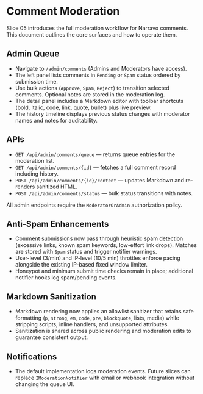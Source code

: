 # Comment Moderation

Slice 05 introduces the full moderation workflow for Narravo comments. This document outlines the core surfaces and how to operate them.

## Admin Queue
- Navigate to `/admin/comments` (Admins and Moderators have access).
- The left panel lists comments in `Pending` or `Spam` status ordered by submission time.
- Use bulk actions (`Approve`, `Spam`, `Reject`) to transition selected comments. Optional notes are stored in the moderation log.
- The detail panel includes a Markdown editor with toolbar shortcuts (bold, italic, code, link, quote, bullet) plus live preview.
- The history timeline displays previous status changes with moderator names and notes for auditability.

## APIs
- `GET /api/admin/comments/queue` — returns queue entries for the moderation list.
- `GET /api/admin/comments/{id}` — fetches a full comment record including history.
- `POST /api/admin/comments/{id}/content` — updates Markdown and re-renders sanitized HTML.
- `POST /api/admin/comments/status` — bulk status transitions with notes.

All admin endpoints require the `ModeratorOrAdmin` authorization policy.

## Anti-Spam Enhancements
- Comment submissions now pass through heuristic spam detection (excessive links, known spam keywords, low-effort link drops). Matches are stored with `Spam` status and trigger notifier warnings.
- User-level (3/min) and IP-level (10/5 min) throttles enforce pacing alongside the existing IP-based fixed window limiter.
- Honeypot and minimum submit time checks remain in place; additional notifier hooks log spam/pending events.

## Markdown Sanitization
- Markdown rendering now applies an allowlist sanitizer that retains safe formatting (`p`, `strong`, `em`, `code`, `pre`, `blockquote`, lists, media) while stripping scripts, inline handlers, and unsupported attributes.
- Sanitization is shared across public rendering and moderation edits to guarantee consistent output.

## Notifications
- The default implementation logs moderation events. Future slices can replace `IModerationNotifier` with email or webhook integration without changing the queue UI.

